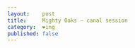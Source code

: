 ```yaml
---
layout:    post
title:     Mighty Oaks – canal session
category:  ❤ing
published: false
---
```


<div class="embed" data-url="http://vimeo.com/27378913"></div>

<div class="embed" data-url="http://vimeo.com/27258161"></div>

<div class="embed" data-url="http://vimeo.com/27256375"></div>
